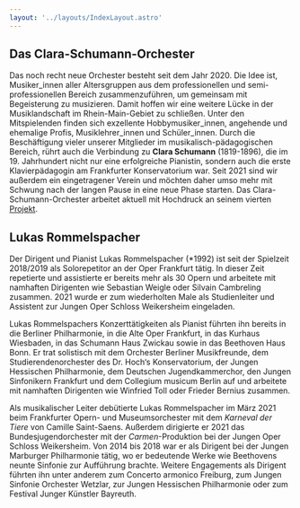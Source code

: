 ```yaml
---
layout: '../layouts/IndexLayout.astro'
---
```


## Das Clara-Schumann-Orchester

Das noch recht neue Orchester besteht seit dem Jahr 2020. Die Idee ist,
Musiker_innen aller Altersgruppen aus dem professionellen und 
semi-professionellen Bereich zusammenzuführen, um gemeinsam mit Begeisterung zu
musizieren. Damit hoffen wir eine weitere Lücke in der Musiklandschaft im
Rhein-Main-Gebiet zu schließen. Unter den Mitspielenden finden sich exzellente
Hobbymusiker_innen, angehende und ehemalige Profis, Musiklehrer_innen und 
Schüler_innen. Durch die Beschäftigung vieler unserer Mitglieder im 
musikalisch-pädagogischen Bereich, rührt auch die Verbindung zu **Clara Schumann**
(1819-1896), die im 19. Jahrhundert nicht nur eine erfolgreiche Pianistin,
sondern auch die erste Klavierpädagogin am Frankfurter Konservatorium war.
Seit 2021 sind wir außerdem ein eingetragener Verein und möchten daher
umso mehr mit Schwung nach der langen Pause in eine neue Phase starten.
Das Clara-Schumann-Orchester arbeitet aktuell mit Hochdruck an seinem vierten 
[Projekt](/konzerte/).

## Lukas Rommelspacher

Der Dirigent und Pianist Lukas Rommelspacher (*1992) ist seit der Spielzeit
2018/2019 als Solorepetitor an der Oper Frankfurt tätig. In dieser Zeit repetierte
und assistierte er bereits mehr als 30 Opern und arbeitete mit namhaften Dirigenten
wie Sebastian Weigle oder Silvain Cambreling zusammen. 2021 wurde er zum
wiederholten Male als Studienleiter und Assistent zur Jungen Oper Schloss Weikersheim
eingeladen.

Lukas Rommelspachers Konzerttätigkeiten als Pianist führten ihn bereits in die
Berliner Philharmonie, in die Alte Oper Frankfurt, in das Kurhaus Wiesbaden, in
das Schumann Haus Zwickau sowie in das Beethoven Haus Bonn. Er trat solistisch
mit dem Orchester Berliner Musikfreunde, dem Studierendenorchester des Dr. Hoch‘s
Konservatorium, der Jungen Hessischen Philharmonie, dem Deutschen Jugendkammerchor,
den Jungen Sinfonikern Frankfurt und dem Collegium musicum Berlin auf und arbeitete
mit namhaften Dirigenten wie Winfried Toll oder Frieder Bernius zusammen.

Als musikalischer Leiter debütierte Lukas Rommelspacher im März 2021 beim 
Frankfurter Opern- und Museumsorchester mit dem *Karneval der Tiere* von
Camille Saint-Saens. Außerdem dirigierte er 2021 das Bundesjugendorchester mit
der *Carmen*-Produktion bei der Jungen Oper Schloss Weikersheim. Von 2014 bis
2018 war er als Dirigent bei der Jungen Marburger Philharmonie tätig, wo er
bedeutende Werke wie Beethovens neunte Sinfonie zur Aufführung brachte. Weitere
Engagements als Dirigent führten ihn unter anderem zum Concerto armonico Freiburg,
zum Jungen Sinfonie Orchester Wetzlar, zur Jungen Hessischen Philharmonie oder
zum Festival Junger Künstler Bayreuth.